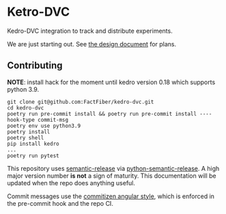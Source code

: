 # Ketro-DVC

Kedro-DVC integration to track and distribute experiments.

We are just starting out. See [the design document](./doc/design.md) for plans.

## Contributing

**NOTE**: install hack for the moment until kedro version 0.18 which
supports python 3.9.

```shell
git clone git@github.com:FactFiber/kedro-dvc.git
cd kedro-dvc
poetry run pre-commit install && poetry run pre-commit install ----hook-type commit-msg
poetry env use python3.9
poetry install
poetry shell
pip install kedro
...
poetry run pytest
```

This repository uses [semantic-release](https://semantic-release.gitbook.io/semantic-release/) via [python-semantic-release](https://github.com/relekang/python-semantic-release/blob/master/docs/automatic-releases/github-actions.rst). A high major version number **is not** a sign of maturity. This documentation will be updated when the repo does anything useful.

Commit messages use the [commitizen angular style](https://github.com/angular/angular/blob/master/CONTRIBUTING.md#-commit-message-format), which is enforced in the pre-commit hook and the repo CI.
